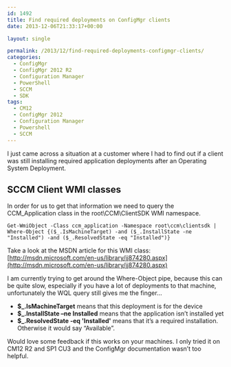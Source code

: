 ```yaml
---
id: 1492
title: Find required deployments on ConfigMgr clients
date: 2013-12-06T21:33:17+00:00

layout: single

permalink: /2013/12/find-required-deployments-configmgr-clients/
categories:
  - ConfigMgr
  - ConfigMgr 2012 R2
  - Configuration Manager
  - PowerShell
  - SCCM
  - SDK
tags:
  - CM12
  - ConfigMgr 2012
  - Configuration Manager
  - Powershell
  - SCCM
---
```

I just came across a situation at a customer where I had to find out if a client was still installing required application deployments after an Operating System Deployment.

## SCCM Client WMI classes

In order for us to get that information we need to query the CCM_Application class in the root\CCM\ClientSDK WMI namespace.

```
Get-WmiObject -Class ccm_application -Namespace root\ccm\clientsdk | Where-Object {($_.IsMachineTarget) -and ($_.InstallState -ne "Installed") -and ($_.ResolvedState -eq "Installed")}
```

Take a look at the MSDN article for this WMI class: [http://msdn.microsoft.com/en-us/library/jj874280.aspx](http://msdn.microsoft.com/en-us/library/jj874280.aspx)

I am currently trying to get around the Where-Object pipe, because this can be quite slow, especially if you have a lot of deployments to that machine, unfortunately the WQL query still gives me the finger…

* **$_.IsMachineTarget** means that this deployment is for the device
* **$_.InstallState –ne Installed** means that the application isn’t installed yet
* **$_.ResolvedState -eq 'Installed'** means that it’s a required installation. Otherwise it would say “Available”.

Would love some feedback if this works on your machines. I only tried it on CM12 R2 and SP1 CU3 and the ConfigMgr documentation wasn’t too helpful.


